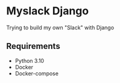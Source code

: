 # Myslack Django

Trying to build my own "Slack" with Django

## Requirements

- Python 3.10
- Docker
- Docker-compose

##
